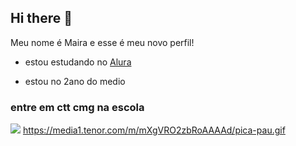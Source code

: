## Hi there 👋


Meu nome é Maira e esse é meu novo perfil!

- estou estudando no [Alura](https://www.alura.com.br)

- estou no 2ano do medio


### entre em ctt cmg na escola ###

![](https://media1.tenor.com/m/TH8Y1Imf8ckAAAAd/meme.gif)
https://media1.tenor.com/m/mXgVRO2zbRoAAAAd/pica-pau.gif
